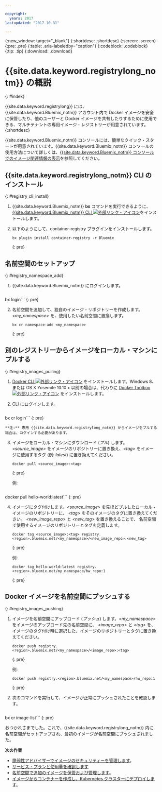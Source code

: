 ```yaml
---

copyright:
  years: 2017
lastupdated: "2017-10-31"

---
```


{:new_window: target="_blank"}
{:shortdesc: .shortdesc}
{:screen: .screen}
{:pre: .pre}
{:table: .aria-labeledby="caption"}
{:codeblock: .codeblock}
{:tip: .tip} 
{:download: .download}


# {{site.data.keyword.registrylong_notm}} の概説
{: #index}

{{site.data.keyword.registrylong}} には、{{site.data.keyword.Bluemix_notm}} アカウント内で Docker イメージを安全に保管したり、他のユーザーと Docker イメージを共有したりするために使用できる、マルチテナントの専用イメージ・レジストリーが用意されています。{:shortdesc}

{{site.data.keyword.Bluemix_notm}} コンソールには、簡単なクイック・スタートが用意されています。{{site.data.keyword.Bluemix_notm}} コンソールの使用方法について詳しくは、[{{site.data.keyword.Bluemix_notm}} コンソールでのイメージ関連情報の表示](registry_ui.html)を参照してください。


## {{site.data.keyword.registrylong_notm}} CLI のインストール
{: #registry_cli_install}

1.  {{site.data.keyword.Bluemix_notm}} **bx** コマンドを実行できるように、 [{{site.data.keyword.Bluemix_notm}} CLI ![外部リンク・アイコン](../../icons/launch-glyph.svg "外部リンク・アイコン")](http://clis.ng.bluemix.net/ui/home.html)をインストールします。
2.  以下のようにして、container-registry プラグインをインストールします。

    ```
    bx plugin install container-registry -r Bluemix
    ```
    {: pre}


## 名前空間のセットアップ
{: #registry_namespace_add}

1.  {{site.data.keyword.Bluemix_notm}} にログインします。

    ```
bx login```
    {: pre}

2.  名前空間を追加して、独自のイメージ・リポジトリーを作成します。_&lt;my_namespace&gt;_ を、使用したい名前空間に置換します。

    ```
    bx cr namespace-add <my_namespace>
    ```
    {: pre}


## 別のレジストリーからイメージをローカル・マシンにプルする
{: #registry_images_pulling}

1.  [Docker CLI ![外部リンク・アイコン](../../icons/launch-glyph.svg "外部リンク・アイコン")](https://www.docker.com/community-edition#/download) をインストールします。Windows 8、または OS X Yosemite 10.10.x 以前の場合は、代わりに [Docker Toolbox ![外部リンク・アイコン](../../icons/launch-glyph.svg "外部リンク・アイコン")](https://www.docker.com/products/docker-toolbox) をインストールします。

2.  CLI にログインします。

    ```
bx cr login```
    {: pre}

    **注:** 専用 {{site.data.keyword.registrylong_notm}} からイメージをプルする場合は、ログインする必要があります。

3.  イメージをローカル・マシンにダウンロード (_プル_) します。_&lt;source_image&gt;_ をイメージのリポジトリーに置き換え、_&lt;tag&gt;_ をイメージに使用するタグ (例: _latest_) に置き換えてください。

    ```
    docker pull <source_image>:<tag>
    ```
    {: pre}

    例: 

    ```
docker pull hello-world:latest```
    {: pre}

4.  イメージにタグ付けします。_&lt;source_image&gt;_ を先ほどプルしたローカル・イメージのリポジトリーに、
_&lt;tag&gt;_ をそのイメージのタグに置き換えてください。
_&lt;new_image_repo&gt;_ と _&lt;new_tag&gt;_ を置き換えることで、
名前空間で使用するイメージのリポジトリーとタグを定義します。


    ```
    docker tag <source_image>:<tag> registry.<region>.bluemix.net/<my_namespace>/<new_image_repo>:<new_tag>
    ```
    {: pre}

    例: 

    ```
    docker tag hello-world:latest registry.<region>.bluemix.net/my_namespace/hw_repo:1
    ```
    {: pre}


## Docker イメージを名前空間にプッシュする
{: #registry_images_pushing}

1.  イメージを名前空間にアップロード (_プッシュ_) します。_&lt;my_namespace&gt;_ をイメージのアップロード先の名前空間に、
_&lt;image_repo&gt;_ と _&lt;tag&gt;_ を、イメージのタグ付け時に選択した、イメージのリポジトリーとタグに置き換えてください。

    ```
    docker push registry.<region>.bluemix.net/<my_namespace>/<image_repo>:<tag>
    ```
    {: pre}

    例: 

    ```
    docker push registry.<region>.bluemix.net/<my_namespace>/hw_repo:1
    ```
    {: pre}

2.  次のコマンドを実行して、イメージが正常にプッシュされたことを確認します。


    ```
bx cr image-list```
    {: pre}


おつかれさまでした。これで、{{site.data.keyword.registrylong_notm}} 内に名前空間がセットアップされ、最初のイメージが名前空間にプッシュされました。

**次の作業**

-   [脆弱性アドバイザーでイメージのセキュリティーを管理します](../va/va_index.html)。
-   [サービス・プランと使用量を確認します](registry_overview.html#registry_plans)
-   [名前空間で追加のイメージを保管および管理します](registry_images_.html)。
-   [イメージからコンテナーを作成し、Kubernetes クラスターにデプロイします](../../containers/cs_cluster.html)。



